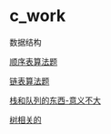 # c_work
数据结构

[顺序表算法题](https://github.com/lj502766817/c_work/tree/main/seqList)   

[链表算法题](https://github.com/lj502766817/c_work/tree/main/linkedList)

[栈和队列的东西-意义不大](https://github.com/lj502766817/c_work/tree/main/stack)

[树相关的](https://github.com/lj502766817/c_work/tree/main/tree)
